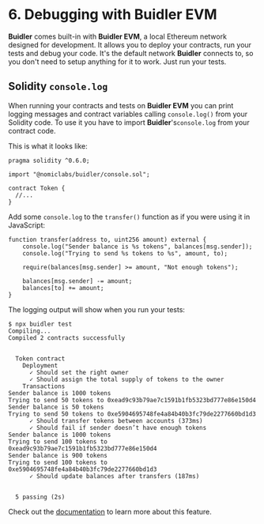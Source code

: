# 6. Debugging with Buidler EVM
**Buidler** comes built-in with **Buidler EVM**, a local Ethereum network designed for development. It allows you to deploy your contracts, run your tests and debug your code. It's the default network **Buidler** connects to, so you don't need to setup anything for it to work. Just run your tests.

## Solidity `console.log`
When running your contracts and tests on **Buidler EVM** you can print logging messages and contract variables calling `console.log()` from your Solidity code. To use it you have to import **Buidler**'s`console.log` from your contract code.

This is what it looks like:

```solidity{3}
pragma solidity ^0.6.0;

import "@nomiclabs/buidler/console.sol";

contract Token {
  //...
}
```

Add some `console.log` to the `transfer()` function as if you were using it in JavaScript:

```solidity{2,3}
function transfer(address to, uint256 amount) external {
    console.log("Sender balance is %s tokens", balances[msg.sender]);
    console.log("Trying to send %s tokens to %s", amount, to);

    require(balances[msg.sender] >= amount, "Not enough tokens");

    balances[msg.sender] -= amount;
    balances[to] += amount;
}
```

The logging output will show when you run your tests:

```{11-14,17-20}
$ npx buidler test
Compiling...
Compiled 2 contracts successfully


  Token contract
    Deployment
      ✓ Should set the right owner
      ✓ Should assign the total supply of tokens to the owner
    Transactions
Sender balance is 1000 tokens
Trying to send 50 tokens to 0xead9c93b79ae7c1591b1fb5323bd777e86e150d4
Sender balance is 50 tokens
Trying to send 50 tokens to 0xe5904695748fe4a84b40b3fc79de2277660bd1d3
      ✓ Should transfer tokens between accounts (373ms)
      ✓ Should fail if sender doesn’t have enough tokens
Sender balance is 1000 tokens
Trying to send 100 tokens to 0xead9c93b79ae7c1591b1fb5323bd777e86e150d4
Sender balance is 900 tokens
Trying to send 100 tokens to 0xe5904695748fe4a84b40b3fc79de2277660bd1d3
      ✓ Should update balances after transfers (187ms)


  5 passing (2s)
```
Check out the [documentation](/buidler-evm/#console-log) to learn more about this feature.
